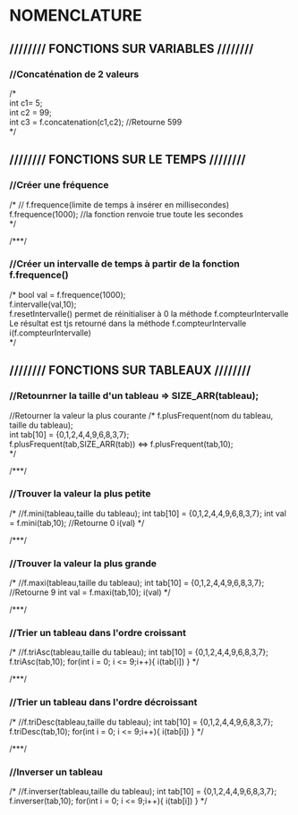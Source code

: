  <H1>NOMENCLATURE </H1>
  
  <H2>//////// FONCTIONS SUR VARIABLES ////////</H2>
  
  <H3>//Concaténation de 2 valeurs</H3>
  /*<br>
  int c1= 5;<br>
  int c2 = 99; <br>
  int c3 = f.concatenation(c1,c2); //Retourne 599<br>
  */

  <H2>//////// FONCTIONS SUR LE TEMPS ////////</H2>

  <H3>//Créer une fréquence</H3>
  /*
  // f.frequence(limite de temps à insérer en millisecondes)<br>
  f.frequence(1000); //la fonction renvoie true toute les secondes<br>
  */

  /***/

  <H3>//Créer un intervalle de temps à partir de la fonction f.frequence()</H3>
  /*
  bool val  = f.frequence(1000);<br>
  f.intervalle(val,10);<br>
  f.resetIntervalle() permet de réinitialiser à 0 la méthode f.compteurIntervalle <br>
  Le résultat est tjs retourné dans la méthode f.compteurIntervalle <br>
  i(f.compteurIntervalle) <br>
  */

  <H2>//////// FONCTIONS SUR TABLEAUX ////////</H2>

  <H3>//Retounrner la taille d'un tableau => SIZE_ARR(tableau);</H3>
  
  //Retourner la valeur la plus courante
  /*
  f.plusFrequent(nom du tableau, taille du tableau);<br>
  int tab[10] = {0,1,2,4,4,9,6,8,3,7};<br>
  f.plusFrequent(tab,SIZE_ARR(tab)) <=> f.plusFrequent(tab,10);<br>
  */

  /***/

  <H3>//Trouver la valeur la plus petite</H3>
  /*
  //f.mini(tableau,taille du tableau);
  int tab[10] = {0,1,2,4,4,9,6,8,3,7};
  int val = f.mini(tab,10); //Retourne 0
  i(val)
  */

  /***/

  <H3>//Trouver la valeur la plus grande</H3>
  /*
  //f.maxi(tableau,taille du tableau);
  int tab[10] = {0,1,2,4,4,9,6,8,3,7}; //Retourne 9
  int val = f.maxi(tab,10);
  i(val)  
  */

  /***/

  <H3>//Trier un tableau dans l'ordre croissant</H3>
  /*
  //f.triAsc(tableau,taille du tableau);
  int tab[10] = {0,1,2,4,4,9,6,8,3,7};
  f.triAsc(tab,10);
  for(int i = 0; i <= 9;i++){
    i(tab[i])    
  }  
  */

  /***/

  <H3>//Trier un tableau dans l'ordre décroissant</H3>
  /*
  //f.triDesc(tableau,taille du tableau);
  int tab[10] = {0,1,2,4,4,9,6,8,3,7};
  f.triDesc(tab,10);
  for(int i = 0; i <= 9;i++){
    i(tab[i])    
  }  
  */  

  /***/

  <H3>//Inverser un tableau</H3>
  /*
  //f.inverser(tableau,taille du tableau);
  int tab[10] = {0,1,2,4,4,9,6,8,3,7};
  f.inverser(tab,10);
  for(int i = 0; i <= 9;i++){
    i(tab[i])    
  }  
  */ 
